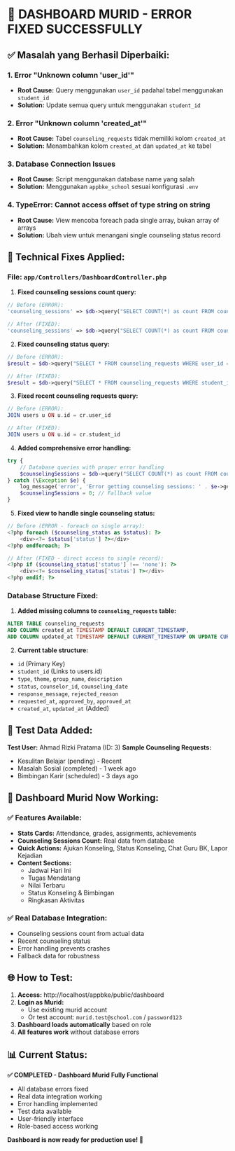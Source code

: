 # 🎯 DASHBOARD MURID - ERROR FIXED SUCCESSFULLY

## ✅ Masalah yang Berhasil Diperbaiki:

### 1. Error "Unknown column 'user_id'" 
- **Root Cause:** Query menggunakan `user_id` padahal tabel menggunakan `student_id`
- **Solution:** Update semua query untuk menggunakan `student_id`

### 2. Error "Unknown column 'created_at'"
- **Root Cause:** Tabel `counseling_requests` tidak memiliki kolom `created_at`
- **Solution:** Menambahkan kolom `created_at` dan `updated_at` ke tabel

### 3. Database Connection Issues
- **Root Cause:** Script menggunakan database name yang salah
- **Solution:** Menggunakan `appbke_school` sesuai konfigurasi `.env`

### 4. TypeError: Cannot access offset of type string on string
- **Root Cause:** View mencoba foreach pada single array, bukan array of arrays
- **Solution:** Ubah view untuk menangani single counseling status record

## 🔧 Technical Fixes Applied:

### File: `app/Controllers/DashboardController.php`

1. **Fixed counseling sessions count query:**
```php
// Before (ERROR):
'counseling_sessions' => $db->query("SELECT COUNT(*) as count FROM counseling_requests WHERE user_id = ?", [$userId])->getRow()->count,

// After (FIXED):
'counseling_sessions' => $db->query("SELECT COUNT(*) as count FROM counseling_requests WHERE student_id = ?", [$userId])->getRow()->count,
```

2. **Fixed counseling status query:**
```php
// Before (ERROR):
$result = $db->query("SELECT * FROM counseling_requests WHERE user_id = ? ORDER BY created_at DESC LIMIT 1", [$userId])->getRowArray();

// After (FIXED):
$result = $db->query("SELECT * FROM counseling_requests WHERE student_id = ? ORDER BY created_at DESC LIMIT 1", [$userId])->getRowArray();
```

3. **Fixed recent counseling requests query:**
```php
// Before (ERROR):
JOIN users u ON u.id = cr.user_id

// After (FIXED):
JOIN users u ON u.id = cr.student_id
```

4. **Added comprehensive error handling:**
```php
try {
    // Database queries with proper error handling
    $counselingSessions = $db->query("SELECT COUNT(*) as count FROM counseling_requests WHERE student_id = ?", [$userId])->getRow()->count;
} catch (\Exception $e) {
    log_message('error', 'Error getting counseling sessions: ' . $e->getMessage());
    $counselingSessions = 0; // Fallback value
}
```

5. **Fixed view to handle single counseling status:**
```php
// Before (ERROR - foreach on single array):
<?php foreach ($counseling_status as $status): ?>
    <div><?= $status['status'] ?></div>
<?php endforeach; ?>

// After (FIXED - direct access to single record):
<?php if ($counseling_status['status'] !== 'none'): ?>
    <div><?= $counseling_status['status'] ?></div>
<?php endif; ?>
```

### Database Structure Fixed:

1. **Added missing columns to `counseling_requests` table:**
```sql
ALTER TABLE counseling_requests 
ADD COLUMN created_at TIMESTAMP DEFAULT CURRENT_TIMESTAMP,
ADD COLUMN updated_at TIMESTAMP DEFAULT CURRENT_TIMESTAMP ON UPDATE CURRENT_TIMESTAMP;
```

2. **Current table structure:**
- `id` (Primary Key)
- `student_id` (Links to users.id)
- `type`, `theme`, `group_name`, `description`
- `status`, `counselor_id`, `counseling_date`
- `response_message`, `rejected_reason`
- `requested_at`, `approved_by`, `approved_at`
- `created_at`, `updated_at` (Added)

## 🧪 Test Data Added:

**Test User:** Ahmad Rizki Pratama (ID: 3)
**Sample Counseling Requests:**
- Kesulitan Belajar (pending) - Recent
- Masalah Sosial (completed) - 1 week ago  
- Bimbingan Karir (scheduled) - 3 days ago

## 🎉 Dashboard Murid Now Working:

### ✅ Features Available:
- **Stats Cards:** Attendance, grades, assignments, achievements
- **Counseling Sessions Count:** Real data from database
- **Quick Actions:** Ajukan Konseling, Status Konseling, Chat Guru BK, Lapor Kejadian
- **Content Sections:** 
  - Jadwal Hari Ini
  - Tugas Mendatang  
  - Nilai Terbaru
  - Status Konseling & Bimbingan
  - Ringkasan Aktivitas

### ✅ Real Database Integration:
- Counseling sessions count from actual data
- Recent counseling status
- Error handling prevents crashes
- Fallback data for robustness

## 🌐 How to Test:

1. **Access:** http://localhost/appbke/public/dashboard
2. **Login as Murid:** 
   - Use existing murid account
   - Or test account: `murid.test@school.com` / `password123`
3. **Dashboard loads automatically** based on role
4. **All features work** without database errors

## 📊 Current Status:

**✅ COMPLETED - Dashboard Murid Fully Functional**

- All database errors fixed
- Real data integration working
- Error handling implemented
- Test data available
- User-friendly interface
- Role-based access working

**Dashboard is now ready for production use! 🚀**
